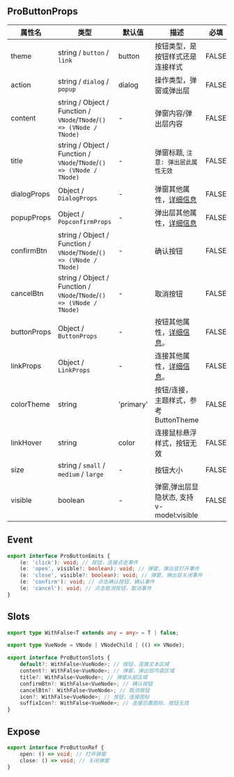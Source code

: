 ## ProButtonProps

|属性名|类型|默认值|描述|必填|
|------|--|------|------|------|
|theme| string / `button` / `link` |  button | 按钮类型，是按钮样式还是连接样式| FALSE |
| action | string / `dialog` / `popup` | dialog | 操作类型，弹窗或弹出层 | FALSE |
| content | string / Object / Function / `VNode`/`TNode`/`() => (VNode / TNode)` | - | 弹窗内容/弹出层内容| FALSE |
| title | string / Object / Function / `VNode`/`TNode`/`() => (VNode / TNode)`| - | 弹窗标题, `注意: 弹出层此属性无效` | FALSE |
| dialogProps | Object / `DialogProps` | - | 弹窗其他属性，[详细信息](https://tdesign.tencent.com/vue-next/components/dialog?tab=api "DialogProps") | FALSE |
| popupProps | Object / `PopconfirmProps` | - | 弹出层其他属性，[详细信息](https://tdesign.tencent.com/vue-next/components/popconfirm?tab=api "PopconfirmProps") | FALSE |
| confirmBtn | string / Object / Function / `VNode`/`TNode`/`() => (VNode / TNode)` | - | 确认按钮 | FALSE |
| cancelBtn | string / Object / Function / `VNode`/`TNode`/`() => (VNode / TNode)` | - | 取消按钮 | FALSE |
| buttonProps | Object / `ButtonProps` | - | 按钮其他属性，[详细信息](https://tdesign.tencent.com/vue-next/components/button?tab=api "PopconfirmProps")。| FALSE |
| linkProps | Object / `LinkProps` | - | 连接其他属性，[详细信息](https://tdesign.tencent.com/vue-next/components/link?tab=api "PopconfirmProps")。| FALSE |
| colorTheme | string | 'primary' | 按钮/连接，主题样式，参考 ButtonTheme | FALSE |
| linkHover | string | color | 连接鼠标悬浮样式，按钮无效 | FALSE |
| size | string / `small` / `medium` / `large` | - | 按钮大小 | FALSE |
| visible | boolean | - | 弹窗,弹出层显隐状态, 支持 v-model:visible| FALSE |
## Event

```typescript
export interface ProButtonEmits {
    (e: 'click'): void; // 按钮，连接点击事件
    (e: 'open', visible?: boolean): void; // 弹窗，弹出层打开事件
    (e: 'close', visible?: boolean): void; // 弹窗，弹出层关闭事件
    (e: 'confirm'): void; // 点击确认按钮，确认事件
    (e: 'cancel'): void; // 点击取消按钮，取消事件
}
```

## Slots

```typescript
export type WithFalse<T extends any = any> = T | false;

export type VueNode = VNode | VNodeChild | (() => VNode);

export interface ProButtonSlots {
    default?: WithFalse<VueNode>; // 按钮，连接文本区域
    content?: WithFalse<VueNode>; // 弹窗，弹出层内容区域
    title?: WithFalse<VueNode>; // 弹窗头部区域
    confirmBtn?: WithFalse<VueNode>; // 确认按钮
    cancelBtn?: WithFalse<VueNode>; // 取消按钮
    icon?: WithFalse<VueNode>; // 按钮，连接图标
    suffixIcon?: WithFalse<VueNode>; // 连接后置图标，按钮无效
}
```

## Expose
```typescript
export interface ProButtonRef {
    open: () => void; // 打开弹窗
    close: () => void; // 关闭弹窗
}
```